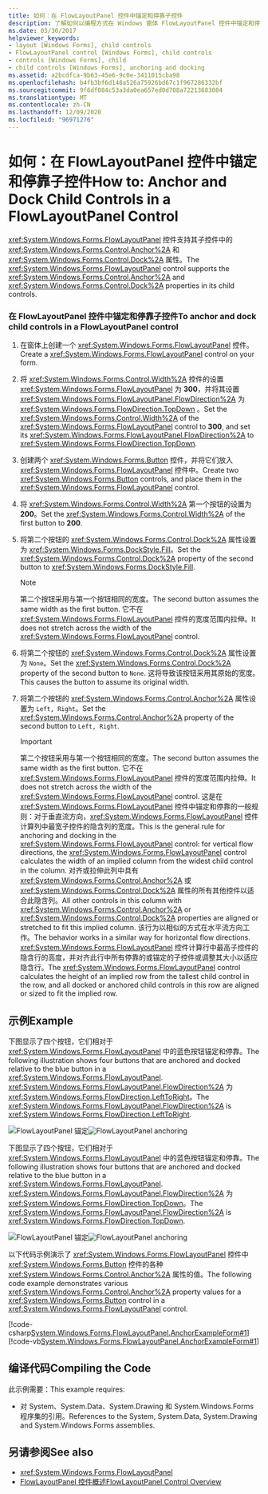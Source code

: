 ```yaml
---
title: 如何：在 FlowLayoutPanel 控件中锚定和停靠子控件
description: 了解如何以编程方式在 Windows 窗体 FlowLayoutPanel 控件中锚定和停靠子控件。
ms.date: 03/30/2017
helpviewer_keywords:
- layout [Windows Forms], child controls
- FlowLayoutPanel control [Windows Forms], child controls
- controls [Windows Forms], child
- child controls [Windows Forms], anchoring and docking
ms.assetid: a2bcdfca-9b63-45e6-9c0e-3411015cba98
ms.openlocfilehash: b4fb3bf6d148a526a75926bd67c1f967286332bf
ms.sourcegitcommit: 9f6df084c53a3da0ea657ed0d708a72213683084
ms.translationtype: MT
ms.contentlocale: zh-CN
ms.lasthandoff: 12/09/2020
ms.locfileid: "96971276"
---
```

# <a name="how-to-anchor-and-dock-child-controls-in-a-flowlayoutpanel-control"></a><span data-ttu-id="27407-103">如何：在 FlowLayoutPanel 控件中锚定和停靠子控件</span><span class="sxs-lookup"><span data-stu-id="27407-103">How to: Anchor and Dock Child Controls in a FlowLayoutPanel Control</span></span>

<span data-ttu-id="27407-104"><xref:System.Windows.Forms.FlowLayoutPanel> 控件支持其子控件中的 <xref:System.Windows.Forms.Control.Anchor%2A> 和 <xref:System.Windows.Forms.Control.Dock%2A> 属性。</span><span class="sxs-lookup"><span data-stu-id="27407-104">The <xref:System.Windows.Forms.FlowLayoutPanel> control supports the <xref:System.Windows.Forms.Control.Anchor%2A> and <xref:System.Windows.Forms.Control.Dock%2A> properties in its child controls.</span></span>

### <a name="to-anchor-and-dock-child-controls-in-a-flowlayoutpanel-control"></a><span data-ttu-id="27407-105">在 FlowLayoutPanel 控件中锚定和停靠子控件</span><span class="sxs-lookup"><span data-stu-id="27407-105">To anchor and dock child controls in a FlowLayoutPanel control</span></span>

1. <span data-ttu-id="27407-106">在窗体上创建一个 <xref:System.Windows.Forms.FlowLayoutPanel> 控件。</span><span class="sxs-lookup"><span data-stu-id="27407-106">Create a <xref:System.Windows.Forms.FlowLayoutPanel> control on your form.</span></span>

2. <span data-ttu-id="27407-107">将 <xref:System.Windows.Forms.Control.Width%2A> 控件的设置 <xref:System.Windows.Forms.FlowLayoutPanel> 为 **300**，并将其设置 <xref:System.Windows.Forms.FlowLayoutPanel.FlowDirection%2A> 为 <xref:System.Windows.Forms.FlowDirection.TopDown> 。</span><span class="sxs-lookup"><span data-stu-id="27407-107">Set the <xref:System.Windows.Forms.Control.Width%2A> of the <xref:System.Windows.Forms.FlowLayoutPanel> control to **300**, and set its <xref:System.Windows.Forms.FlowLayoutPanel.FlowDirection%2A> to <xref:System.Windows.Forms.FlowDirection.TopDown>.</span></span>

3. <span data-ttu-id="27407-108">创建两个 <xref:System.Windows.Forms.Button> 控件，并将它们放入 <xref:System.Windows.Forms.FlowLayoutPanel> 控件中。</span><span class="sxs-lookup"><span data-stu-id="27407-108">Create two <xref:System.Windows.Forms.Button> controls, and place them in the <xref:System.Windows.Forms.FlowLayoutPanel> control.</span></span>

4. <span data-ttu-id="27407-109">将 <xref:System.Windows.Forms.Control.Width%2A> 第一个按钮的设置为 **200**。</span><span class="sxs-lookup"><span data-stu-id="27407-109">Set the <xref:System.Windows.Forms.Control.Width%2A> of the first button to **200**.</span></span>

5. <span data-ttu-id="27407-110">将第二个按钮的 <xref:System.Windows.Forms.Control.Dock%2A> 属性设置为 <xref:System.Windows.Forms.DockStyle.Fill>。</span><span class="sxs-lookup"><span data-stu-id="27407-110">Set the <xref:System.Windows.Forms.Control.Dock%2A> property of the second button to <xref:System.Windows.Forms.DockStyle.Fill>.</span></span>

    > [!NOTE]
    > <span data-ttu-id="27407-111">第二个按钮采用与第一个按钮相同的宽度。</span><span class="sxs-lookup"><span data-stu-id="27407-111">The second button assumes the same width as the first button.</span></span> <span data-ttu-id="27407-112">它不在 <xref:System.Windows.Forms.FlowLayoutPanel> 控件的宽度范围内拉伸。</span><span class="sxs-lookup"><span data-stu-id="27407-112">It does not stretch across the width of the <xref:System.Windows.Forms.FlowLayoutPanel> control.</span></span>

6. <span data-ttu-id="27407-113">将第二个按钮的 <xref:System.Windows.Forms.Control.Dock%2A> 属性设置为 `None`。</span><span class="sxs-lookup"><span data-stu-id="27407-113">Set the <xref:System.Windows.Forms.Control.Dock%2A> property of the second button to `None`.</span></span> <span data-ttu-id="27407-114">这将导致该按钮采用其原始的宽度。</span><span class="sxs-lookup"><span data-stu-id="27407-114">This causes the button to assume its original width.</span></span>

7. <span data-ttu-id="27407-115">将第二个按钮的 <xref:System.Windows.Forms.Control.Anchor%2A> 属性设置为 `Left, Right`。</span><span class="sxs-lookup"><span data-stu-id="27407-115">Set the <xref:System.Windows.Forms.Control.Anchor%2A> property of the second button to `Left, Right`.</span></span>

    > [!IMPORTANT]
    > <span data-ttu-id="27407-116">第二个按钮采用与第一个按钮相同的宽度。</span><span class="sxs-lookup"><span data-stu-id="27407-116">The second button assumes the same width as the first button.</span></span> <span data-ttu-id="27407-117">它不在 <xref:System.Windows.Forms.FlowLayoutPanel> 控件的宽度范围内拉伸。</span><span class="sxs-lookup"><span data-stu-id="27407-117">It does not stretch across the width of the <xref:System.Windows.Forms.FlowLayoutPanel> control.</span></span> <span data-ttu-id="27407-118">这是在 <xref:System.Windows.Forms.FlowLayoutPanel> 控件中锚定和停靠的一般规则：对于垂直流方向，<xref:System.Windows.Forms.FlowLayoutPanel> 控件计算列中最宽子控件的隐含列的宽度。</span><span class="sxs-lookup"><span data-stu-id="27407-118">This is the general rule for anchoring and docking in the <xref:System.Windows.Forms.FlowLayoutPanel> control: for vertical flow directions, the <xref:System.Windows.Forms.FlowLayoutPanel> control calculates the width of an implied column from the widest child control in the column.</span></span> <span data-ttu-id="27407-119">对齐或拉伸此列中具有 <xref:System.Windows.Forms.Control.Anchor%2A> 或 <xref:System.Windows.Forms.Control.Dock%2A> 属性的所有其他控件以适合此隐含列。</span><span class="sxs-lookup"><span data-stu-id="27407-119">All other controls in this column with <xref:System.Windows.Forms.Control.Anchor%2A> or <xref:System.Windows.Forms.Control.Dock%2A> properties are aligned or stretched to fit this implied column.</span></span> <span data-ttu-id="27407-120">该行为以相似的方式在水平流方向工作。</span><span class="sxs-lookup"><span data-stu-id="27407-120">The behavior works in a similar way for horizontal flow directions.</span></span> <span data-ttu-id="27407-121"><xref:System.Windows.Forms.FlowLayoutPanel> 控件计算行中最高子控件的隐含行的高度，并对齐此行中所有停靠的或锚定的子控件或调整其大小以适应隐含行。</span><span class="sxs-lookup"><span data-stu-id="27407-121">The <xref:System.Windows.Forms.FlowLayoutPanel> control calculates the height of an implied row from the tallest child control in the row, and all docked or anchored child controls in this row are aligned or sized to fit the implied row.</span></span>

## <a name="example"></a><span data-ttu-id="27407-122">示例</span><span class="sxs-lookup"><span data-stu-id="27407-122">Example</span></span>

<span data-ttu-id="27407-123">下图显示了四个按钮，它们相对于 <xref:System.Windows.Forms.FlowLayoutPanel> 中的蓝色按钮锚定和停靠。</span><span class="sxs-lookup"><span data-stu-id="27407-123">The following illustration shows four buttons that are anchored and docked relative to the blue button in a <xref:System.Windows.Forms.FlowLayoutPanel>.</span></span> <span data-ttu-id="27407-124"><xref:System.Windows.Forms.FlowLayoutPanel.FlowDirection%2A> 为 <xref:System.Windows.Forms.FlowDirection.LeftToRight>。</span><span class="sxs-lookup"><span data-stu-id="27407-124">The <xref:System.Windows.Forms.FlowLayoutPanel.FlowDirection%2A> is <xref:System.Windows.Forms.FlowDirection.LeftToRight>.</span></span>

<span data-ttu-id="27407-125">![FlowLayoutPanel 锚定](./media/net-flpanchorexp.gif "NET_FLPanchorExp")</span><span class="sxs-lookup"><span data-stu-id="27407-125">![FlowLayoutPanel anchoring](./media/net-flpanchorexp.gif "NET_FLPanchorExp")</span></span>

<span data-ttu-id="27407-126">下图显示了四个按钮，它们相对于 <xref:System.Windows.Forms.FlowLayoutPanel> 中的蓝色按钮锚定和停靠。</span><span class="sxs-lookup"><span data-stu-id="27407-126">The following illustration shows four buttons that are anchored and docked relative to the blue button in a <xref:System.Windows.Forms.FlowLayoutPanel>.</span></span> <span data-ttu-id="27407-127"><xref:System.Windows.Forms.FlowLayoutPanel.FlowDirection%2A> 为 <xref:System.Windows.Forms.FlowDirection.TopDown>。</span><span class="sxs-lookup"><span data-stu-id="27407-127">The <xref:System.Windows.Forms.FlowLayoutPanel.FlowDirection%2A> is <xref:System.Windows.Forms.FlowDirection.TopDown>.</span></span>

<span data-ttu-id="27407-128">![FlowLayoutPanel 锚定](./media/vs-flpanchor2.gif "VS_FLPanchor2")</span><span class="sxs-lookup"><span data-stu-id="27407-128">![FlowLayoutPanel anchoring](./media/vs-flpanchor2.gif "VS_FLPanchor2")</span></span>

<span data-ttu-id="27407-129">以下代码示例演示了 <xref:System.Windows.Forms.FlowLayoutPanel> 控件中 <xref:System.Windows.Forms.Button> 控件的各种 <xref:System.Windows.Forms.Control.Anchor%2A> 属性的值。</span><span class="sxs-lookup"><span data-stu-id="27407-129">The following code example demonstrates various <xref:System.Windows.Forms.Control.Anchor%2A> property values for a <xref:System.Windows.Forms.Button> control in a <xref:System.Windows.Forms.FlowLayoutPanel> control.</span></span>

[!code-csharp[System.Windows.Forms.FlowLayoutPanel.AnchorExampleForm#1](~/samples/snippets/csharp/VS_Snippets_Winforms/System.Windows.Forms.FlowLayoutPanel.AnchorExampleForm/CS/FlpAnchorExampleForm.cs#1)]
[!code-vb[System.Windows.Forms.FlowLayoutPanel.AnchorExampleForm#1](~/samples/snippets/visualbasic/VS_Snippets_Winforms/System.Windows.Forms.FlowLayoutPanel.AnchorExampleForm/VB/FlpAnchorExampleForm.vb#1)]

## <a name="compiling-the-code"></a><span data-ttu-id="27407-130">编译代码</span><span class="sxs-lookup"><span data-stu-id="27407-130">Compiling the Code</span></span>

<span data-ttu-id="27407-131">此示例需要：</span><span class="sxs-lookup"><span data-stu-id="27407-131">This example requires:</span></span>

- <span data-ttu-id="27407-132">对 System、System.Data、System.Drawing 和 System.Windows.Forms 程序集的引用。</span><span class="sxs-lookup"><span data-stu-id="27407-132">References to the System, System.Data, System.Drawing and System.Windows.Forms assemblies.</span></span>

## <a name="see-also"></a><span data-ttu-id="27407-133">另请参阅</span><span class="sxs-lookup"><span data-stu-id="27407-133">See also</span></span>

- <xref:System.Windows.Forms.FlowLayoutPanel>
- [<span data-ttu-id="27407-134">FlowLayoutPanel 控件概述</span><span class="sxs-lookup"><span data-stu-id="27407-134">FlowLayoutPanel Control Overview</span></span>](flowlayoutpanel-control-overview.md)
